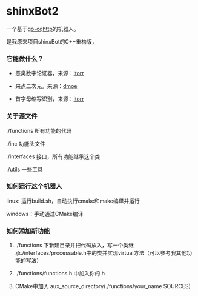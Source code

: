 # shinxBot2

一个基于[go-cqhttp](https://github.com/Mrs4s/go-cqhttp)的机器人。

是我原来项目shinxBot的C++重构版，

### 它能做什么？

- 恶臭数字论证器，来源：[itorr](https://github.com/itorr/homo)

- 来点二次元。来源：[dmoe](https://www.dmoe.cc)

- 首字母缩写识别，来源：[itorr](https://github.com/itorr/nbnhhsh)


### 关于源文件

./functions 所有功能的代码

./inc 功能头文件

./interfaces 接口，所有功能继承这个类

./utils 一些工具

### 如何运行这个机器人

linux: 运行build.sh，自动执行cmake和make编译并运行

windows：手动通过CMake编译

### 如何添加新功能

1. ./functions 下新建目录并把代码放入，写一个类继承./interfaces/processable.h中的类并实现virtual方法（可以参考我其他功能的写法）

2. ./functions/functions.h 中加入你的.h

3. CMake中加入 aux_source_directory(./functions/your_name SOURCES)